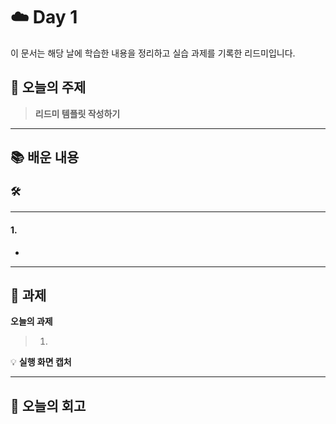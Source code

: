 # ☁️ Day 1
이 문서는 해당 날에 학습한 내용을 정리하고 실습 과제를 기록한 리드미입니다.

## 🔖 오늘의 주제
> **리드미 템플릿 작성하기**

---

## 📚 배운 내용

### 🛠️

---
#### 1. 

- 
---

## 📝 과제

**오늘의 과제**
> 1. 

💡 **실행 화면 캡처**

---

## 💭 오늘의 회고
